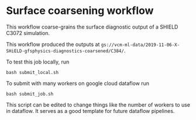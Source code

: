 # Surface coarsening workflow

This workflow coarse-grains the surface diagnostic output of a SHIELD C3072 simulation.

This workflow produced the outputs at
`gs://vcm-ml-data/2019-11-06-X-SHiELD-gfsphysics-diagnostics-coarsened/C384/`.

To test this job locally, run

    bash submit_local.sh

To submit with many workers on google cloud dataflow run

    bash submit_job.sh

This script can be edited to change things like the number of workers to use in
dataflow. It serves as a good template for future dataflow pipelines.
